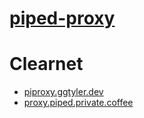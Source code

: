 # [piped-proxy](https://github.com/TeamPiped/piped-proxy)

# Clearnet
- [piproxy.ggtyler.dev](https://piproxy.ggtyler.dev)
- [proxy.piped.private.coffee](https://proxy.piped.private.coffee)
